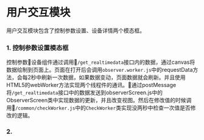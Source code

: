 # 用户交互模块

用户交互模块包含了控制参数设置、设备详情两个模态框。

### 1. 控制参数设置模态框
控制参数设备组件通过调用`/get_realtimedata`接口内的数据，通过canvas将数据绘制到页面上。页面在打开后会调用`observer.worker.js`中的requestData方法，会每2秒中刷新一次数据，如果数据变动，页面数据就会刷新。并且使用HTML5的webWorker方法实现两个线程件的通讯。通过postMessage将`/get_realtimedata`接口中的数据发送到observerScreen.js中的ObserverScreen类中实现数据的更新，并且改变视图。然后在修改值的时候调用`/common/checkWorker.js`中的`CheckWorker`类实现没两秒中检查一次值是否修改的逻辑。

### 2. 

